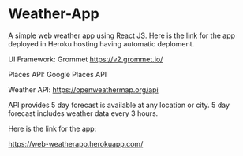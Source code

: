 # Weather-App
A simple web weather app using React JS. Here is the link for the app deployed in Heroku hosting having automatic deploment.

UI Framework: 
Grommet 
https://v2.grommet.io/

Places API:
Google Places API

Weather API:
https://openweathermap.org/api

API provides 5 day forecast is available at any location or city. 5 day forecast includes weather data every 3 hours.

Here is the link for the app:

https://web-weatherapp.herokuapp.com/
